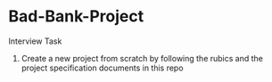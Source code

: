 # Bad-Bank-Project
Interview Task

1. Create a new project from scratch by following the rubics and the project specification documents in this repo
